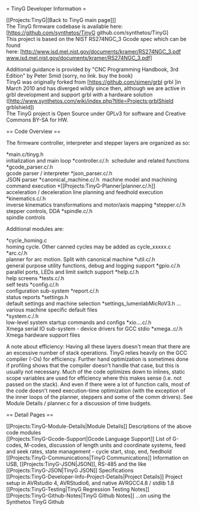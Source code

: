 = TinyG Developer Information  =

[[Projects:TinyG|[Back to TinyG main page]]]<br> The TinyG firmware codebase is available here: [https://github.com/synthetos/TinyG github.com/synthetos/TinyG]<br> This project is based on the NIST RS274NGC_3 Gcode spec which can be found here:&nbsp;[http://www.isd.mel.nist.gov/documents/kramer/RS274NGC_3.pdf www.isd.mel.nist.gov/documents/kramer/RS274NGC_3.pdf]

Additional guidance is provided by "CNC Programming Handbook, 3rd Edition" by Peter Smid (sorry, no link. buy the book)<br> TinyG was originally forked from [https://github.com/simen/grbl grbl ]in March 2010 and has diverged wildly since then, although we are active in grbl development and support grbl with a hardware solution ([http://www.synthetos.com/wiki/index.php?title=Projects:grblShield grblshield]) <br> The TinyG project is Open Source under GPLv3 for software and Creative Commons BY-SA for HW. <br> 

== Code Overview  ==

The firmware controller, interpreter and stepper layers are organized as so: 

*main.c/tinyg.h<span class="Apple-tab-span" style="white-space:pre">			</span>initialization and main loop 
*controller.c/.h <span class="Apple-tab-span" style="white-space:pre">			</span>scheduler and related functions 
*gcode_parser.c/.h<span class="Apple-tab-span" style="white-space:pre">		</span>gcode parser / interpreter 
*json_parser.c/.h<span class="Apple-tab-span" style="white-space:pre">			</span>JSON parser
*canonical_machine.c/.h <span class="Apple-tab-span" style="white-space:pre">	</span>machine model and machining command execution 
*[[Projects:TinyG-Planner|planner.c/.h]]<span class="Apple-tab-span" style="white-space:pre">			</span>acceleration / deceleration&nbsp;line planning and feedhold execution 
*kinematics.c/.h &nbsp;<span class="Apple-tab-span" style="white-space:pre">		</span>inverse kinematics transformations and motor/axis mapping 
*stepper.c/.h<span class="Apple-tab-span" style="white-space:pre">			</span>stepper controls, DDA 
*spindle.c/.h<span class="Apple-tab-span" style="white-space:pre">			</span>spindle controls

Additional modules are: 

*cycle_homing.c<span class="Apple-tab-span" style="white-space:pre">			</span>homing cycle. Other canned cycles may be added as cycle_xxxxx.c 
*arc.c/.h<span class="Apple-tab-span" style="white-space:pre">				</span>planner for arc motion. Split with canonical machine 
*util.c/.h<span class="Apple-tab-span" style="white-space:pre">				</span>general purpose utility functions, debug and logging support 
*gpio.c/.h<span class="Apple-tab-span" style="white-space:pre">				</span>parallel ports, LEDs and limit switch support 
*help.c/.h<span class="Apple-tab-span" style="white-space:pre">				</span>help screens 
*tests.c/.h<span class="Apple-tab-span" style="white-space:pre">				</span>self tests
*config.c/.h<span class="Apple-tab-span" style="white-space:pre">				</span>configuration sub-system 
*report.c/.h<span class="Apple-tab-span" style="white-space:pre">				</span>status reports
*settings.h<span class="Apple-tab-span" style="white-space:pre">				</span>default settings and machine selection 
*settings_lumenlabMicRoV3.h ... various machine specific default files<br> 
*system.c./.h<span class="Apple-tab-span" style="white-space:pre">			</span>low-level system startup commands and configs
*xio....c/.h<span class="Apple-tab-span" style="white-space:pre">				</span>Xmega serial IO sub-system - device drivers for GCC stdio 
*xmega..c/.h<span class="Apple-tab-span" style="white-space:pre">			</span>Xmega hardware support files

A note about efficiency: Having all these layers doesn't mean that there are an excessive number of stack operations. TinyG relies heavily on the GCC compiler (-Os) for efficiency. Further hand optimization is sometimes done if profiling shows that the compiler doesn't handle that case, but this is usually not necessary. Much of the code optimizes down to inlines, static scope variables are used for efficiency where this makes sense (i.e. not passed on the stack). And even if there were a lot of function calls, most of the code doesn't need execution-time optimization (with the exception of the inner loops of the planner, steppers and some of the comm drivers). See Module Details / planner.c for a discussion of time budgets.

== Detail Pages  ==

[[Projects:TinyG-Module-Details|Module Details]] Descriptions of the above code modules<br> 
[[Projects:TinyG-Gcode-Support|Gcode Language Support]] List of G-codes, M-codes, discussion of length units and coordinate systems, feed and seek rates, state management - cycle start, stop, end, feedhold<br> 
[[Projects:TinyG-Communications|TinyG Communications]] Information on USB, [[Projects:TinyG-JSON|JSON]], RS-485 and the like<br> 
[[Projects:TinyG-JSON|TinyG JSON]] Specifications <br>
[[Projects:TinyG-Developer-Info-Project-Details|Project Details]] Project setup in AVRstudio 4, AVRStudio6, and native AVRGCC4.8 / stdlib 1.8<br> 
[[Projects:TinyG-Testing|TinyG Regression Testing Notes]]<br> [[Projects:TinyG-Github-Notes|TinyG Github Notes]] ...on using the Synthetos TinyG Github
